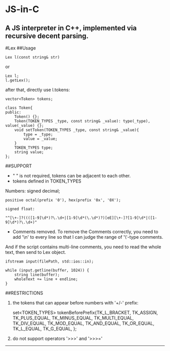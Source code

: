 # JS-in-C

A JS interpreter in C++, implemented via recursive decent parsing.
---

#Lex
##Usage

    Lex l(const string& str)
or

    Lex l;
    l.getLex();

after that, directly use l.tokens:
    
    vector<Token> tokens;

    class Token{
    public:
        Token() {};
        Token(TOKEN_TYPES _type, const string& _value): type(_type), value(_value) {};
        void setToken(TOKEN_TYPES _type, const string& _value){
            type = _type;
            value = _value;
        }
        TOKEN_TYPES type;
        string value;
    };
    


##SUPPORT
* " " is not required, tokens can be adjacent to each other.
* tokens defined in TOKEN_TYPES

Numbers:
	signed decimal;

    positive octal(prefix '0'), hex(prefix '0x', '0X');
    
    signed float:

	"^[\+-]?((([1-9]\d*)?\.\d+|[1-9]\d*(\.\d*)?)[eE][\+-]?[1-9]\d*|([1-9]\d*)?\.\d+)"

* Comments removed.
To remove the Comments correctly, you need to add '\n' to every line so that I can judge the range of '\\'-type comments.

And if the script contains multi-line comments, you need to read the whole text, then send to Lex object.

    ifstream input(filePath, std::ios::in);
   
    while (input.getline(buffer, 1024)) {
        string line(buffer);
        wholeText += line + endline;
    }


##RESTRICTIONS

1. the tokens that can appear before numbers with '+/-' prefix:
    
    set<TOKEN_TYPES> tokenBeforePrefix{TK_L_BRACKET, TK_ASSIGN, TK_PLUS_EQUAL, TK_MINUS_EQUAL, TK_MULTI_EQUAL, TK_DIV_EQUAL, TK_MOD_EQUAL, TK_AND_EQUAL,
        TK_OR_EQUAL,
        TK_L_EQUAL,
        TK_G_EQUAL, };

2. do not support operators '>>>' and '>>>='

---

